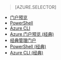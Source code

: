 > [AZURE.SELECTOR]
- [门户预览](/documentation/articles/virtual-networks-create-vnet-arm-pportal/)
- [PowerShell](/documentation/articles/virtual-networks-create-vnet-arm-ps/)
- [Azure CLI](/documentation/articles/virtual-networks-create-vnet-arm-cli/)
- [Azure 门户预览 (经典)](/documentation/articles/virtual-networks-create-vnet-classic-pportal/)
- [经典管理门户](/documentation/articles/virtual-networks-create-vnet-classic-portal/)
- [PowerShell (经典)](/documentation/articles/virtual-networks-create-vnet-classic-netcfg-ps/)
- [Azure CLI (经典)](/documentation/articles/virtual-networks-create-vnet-classic-cli/)

<!---HONumber=69-->